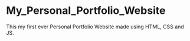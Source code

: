 # My_Personal_Portfolio_Website
This my first ever Personal Portfolio Website made using HTML, CSS and JS.
